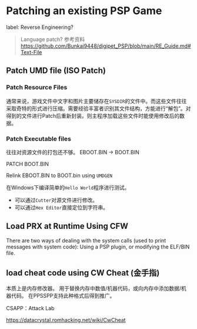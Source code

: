 # Patching an existing PSP Game

label: Reverse Engineering?
> Language patch?
> 参考资料
> https://github.com/Bunkai9448/digipet_PSP/blob/main/RE_Guide.md#Text-File
> 


## Patch UMD file (ISO Patch)
### Patch Resource Files
通常来说，游戏文件中文字和图片主要储存在`SYSDIR`的文件中。而这些文件往往采取奇特的形式进行压缩。需要经验丰富者识别其文件结构，方能进行“解包”。对得到的文件进行Patch后重新封装。则主程序加载这些文件时能使用修改后的数据。
### Patch Executable files
往往对资源文件的打包还不够。
EBOOT.BIN -> BOOT.BIN

PATCH BOOT.BIN

Relink EBOOT.BIN to BOOT.bin using `UMDGEN`

在Windows下编译简单的`Hello World`程序进行测试。

+ 可以通过`Cutter`对源文件进行修改。
+ 可以通过`Hex Editor`直接定位到字符串。


## Load PRX at Runtime Using CFW
There are two ways of dealing with the system calls (used to print messages with system code): Using a PSP plugin, or modifying the ELF/BIN file.
## load cheat code using CW Cheat (金手指)
本质上是内存修改器。
用于替换内存中数值/机器代码，或向内存中添加数据/机器代码。
在PPSSPP支持此种格式后得到推广。

CSAPP：Attack Lab

https://datacrystal.romhacking.net/wiki/CwCheat